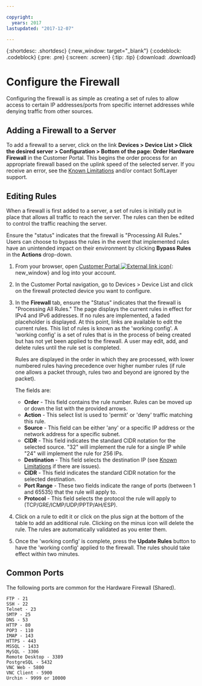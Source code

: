 ```yaml
---

copyright:
  years: 2017
lastupdated: "2017-12-07"

---
```


{:shortdesc: .shortdesc}
{:new_window: target="_blank"}
{:codeblock: .codeblock}
{:pre: .pre}
{:screen: .screen}
{:tip: .tip}
{:download: .download}

# Configure the Firewall

Configuring the firewall is as simple as creating a set of rules to allow access to certain IP addresses/ports from specific internet addresses while denying traffic from other sources.

## Adding a Firewall to a Server

To add a firewall to a server, click on the link **Devices > Device List > Click the desired server > Configuration > Bottom of the page: Order Hardware Firewall** in the Customer Portal. This begins the order process for an appropriate firewall based on the uplink speed of the selected server. If you receive an error, see the [Known Limitations](known-limitations.html) and/or contact SoftLayer support.

## Editing Rules

When a firewall is first added to a server, a set of rules is initially put in place that allows all traffic to reach the server. The rules can then be edited to control the traffic reaching the server.

Ensure the "status" indicates that the firewall is "Processing All Rules." Users can choose to bypass the rules in the event that implemented rules have an unintended impact on their environment by clicking **Bypass Rules** in the **Actions** drop-down.

1. From your browser, open  [Customer Portal ![External link icon](../../icons/launch-glyph.svg "External link icon")](https://control.softlayer.com/){: new_window} and log into your account.
2. In the Customer Portal navigation, go to Devices > Device List and click on the firewall protected device you want to configure.
3. In the **Firewall** tab, ensure the "Status" indicates that the firewall is "Processing All Rules."  The page displays the current rules in effect for IPv4 and IPv6 addresses. If no rules are implemented, a faded placeholder is displayed. At this point, links are available to edit the current rules.  This list of rules is known as the 'working config'. A 'working config' is a set of rules that is in the process of being created but has not yet been applied to the firewall. A user may edit, add, and delete rules until the rule set is completed. 

	Rules are displayed in the order in which they are processed, with lower numbered rules having precedence over higher number rules (if rule one allows a packet through, rules two and beyond are ignored by the packet).

	The fields are:

	* **Order** - This field contains the rule number.  Rules can be moved up or down the list with the provided arrows.
	* **Action** - This select list is used to 'permit' or 'deny' traffic matching this rule.
	* **Source** - This field can be either 'any' or a specific IP address or the network address for a specific subnet.
	* **CIDR** - This field indicates the standard CIDR notation for the selected source. "32" will implement the rule for a single IP while "24" will implement the rule for 256 IPs.
	* **Destination** - This field selects the destination IP (see [Known Limitations](known-limitations.html) if there are issues).
	* **CIDR** - This field indicates the standard CIDR notation for the selected destination.
	* **Port Range** - These two fields indicate the range of ports (between 1 and 65535) that the rule will apply to.
	* **Protocol** - This field selects the protocol the rule will apply to (TCP/GRE/ICMP/UDP/PPTP/AH/ESP).

4. Click on a rule to edit it or click on the plus sign at the bottom of the table to add an additional rule. Clicking on the minus icon will delete the rule. The rules are automatically validated as you enter them.
5. Once the 'working config' is complete, press the **Update Rules** button to have the 'working config' applied to the firewall. The rules should take effect within two minutes.

## Common Ports
The following ports are common for the Hardware Firewall (Shared).

    FTP - 21
    SSH - 22
    Telnet - 23
    SMTP - 25
    DNS - 53
    HTTP - 80
    POP3 - 110
    IMAP - 143
    HTTPS - 443
    MSSQL - 1433
    MySQL - 3306
    Remote Desktop - 3389
    PostgreSQL - 5432
    VNC Web - 5800
    VNC Client - 5900
    Urchin - 9999 or 10000
    
